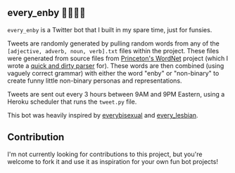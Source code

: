 ## every_enby 🖤💜🤍💛

`every_enby` is a Twitter bot that I built in my spare time, just for funsies. 

Tweets are randomly generated by pulling random words from any of the `[adjective, adverb, noun, verb].txt` files within the project. These files were generated from source files from [Princeton's WordNet](https://wordnet.princeton.edu/) project (which I wrote a [quick and dirty parser](parser.py) for). These words are then combined (using vaguely correct grammar) with either the word "enby" or "non-binary" to create funny little non-binary personas and representations. 

Tweets are sent out every 3 hours between 9AM and 9PM Eastern, using a Heroku scheduler that runs the `tweet.py` file. 

This bot was heavily inspired by [everybisexual](https://twitter.com/everybisexual) and [every_lesbian](https://twitter.com/every_lesbian). 

## Contribution 

I'm not currently looking for contributions to this project, but you're welcome to fork it and use it as inspiration for your own fun bot projects! 